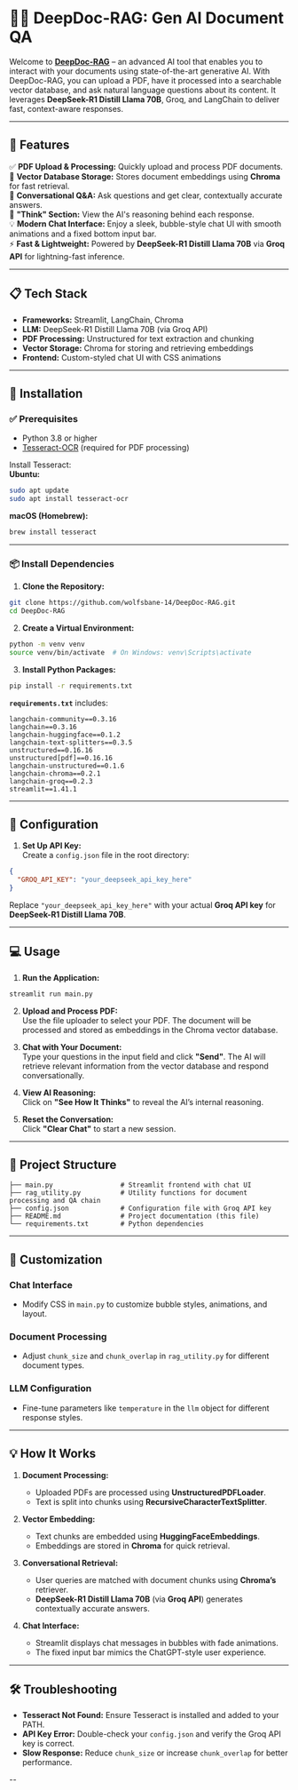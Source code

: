 # 📄🤖 DeepDoc-RAG: Gen AI Document QA

Welcome to **[DeepDoc-RAG](https://github.com/wolfsbane-14/DeepDoc-RAG)** – an advanced AI tool that enables you to interact with your documents using state-of-the-art generative AI. With DeepDoc-RAG, you can upload a PDF, have it processed into a searchable vector database, and ask natural language questions about its content. It leverages **DeepSeek-R1 Distill Llama 70B**, Groq, and LangChain to deliver fast, context-aware responses.

---

## 🚀 Features

✅ **PDF Upload & Processing:** Quickly upload and process PDF documents.  
💾 **Vector Database Storage:** Stores document embeddings using **Chroma** for fast retrieval.  
💬 **Conversational Q&A:** Ask questions and get clear, contextually accurate answers.  
🧠 **"Think" Section:** View the AI's reasoning behind each response.  
💡 **Modern Chat Interface:** Enjoy a sleek, bubble-style chat UI with smooth animations and a fixed bottom input bar.  
⚡ **Fast & Lightweight:** Powered by **DeepSeek-R1 Distill Llama 70B** via **Groq API** for lightning-fast inference.

---

## 📋 Tech Stack

- **Frameworks:** Streamlit, LangChain, Chroma  
- **LLM:** DeepSeek-R1 Distill Llama 70B (via Groq API)  
- **PDF Processing:** Unstructured for text extraction and chunking  
- **Vector Storage:** Chroma for storing and retrieving embeddings  
- **Frontend:** Custom-styled chat UI with CSS animations  

---

## 💾 Installation

### ✅ Prerequisites
- Python 3.8 or higher
- [Tesseract-OCR](https://github.com/tesseract-ocr/tesseract) (required for PDF processing)

Install Tesseract:  
**Ubuntu:**  
```bash
sudo apt update
sudo apt install tesseract-ocr
```
**macOS (Homebrew):**  
```bash
brew install tesseract
```

---

### 📦 Install Dependencies

1. **Clone the Repository:**
```bash
git clone https://github.com/wolfsbane-14/DeepDoc-RAG.git
cd DeepDoc-RAG
```

2. **Create a Virtual Environment:**  
```bash
python -m venv venv
source venv/bin/activate  # On Windows: venv\Scripts\activate
```

3. **Install Python Packages:**  
```bash
pip install -r requirements.txt
```

**`requirements.txt`** includes:  
```plaintext
langchain-community==0.3.16
langchain==0.3.16
langchain-huggingface==0.1.2
langchain-text-splitters==0.3.5
unstructured==0.16.16
unstructured[pdf]==0.16.16
langchain-unstructured==0.1.6
langchain-chroma==0.2.1
langchain-groq==0.2.3
streamlit==1.41.1
```

---

## 🔑 Configuration

1. **Set Up API Key:**  
Create a `config.json` file in the root directory:
```json
{
  "GROQ_API_KEY": "your_deepseek_api_key_here"
}
```
Replace `"your_deepseek_api_key_here"` with your actual **Groq API key** for **DeepSeek-R1 Distill Llama 70B**.

---

## 💻 Usage

1. **Run the Application:**  
```bash
streamlit run main.py
```

2. **Upload and Process PDF:**  
Use the file uploader to select your PDF. The document will be processed and stored as embeddings in the Chroma vector database.

3. **Chat with Your Document:**  
Type your questions in the input field and click **"Send"**. The AI will retrieve relevant information from the vector database and respond conversationally.

4. **View AI Reasoning:**  
Click on **"See How It Thinks"** to reveal the AI’s internal reasoning.

5. **Reset the Conversation:**  
Click **"Clear Chat"** to start a new session.

---

## 📁 Project Structure

```
├── main.py                 # Streamlit frontend with chat UI
├── rag_utility.py          # Utility functions for document processing and QA chain
├── config.json             # Configuration file with Groq API key
├── README.md               # Project documentation (this file)
└── requirements.txt        # Python dependencies
```

---

## 🧩 Customization

### Chat Interface  
- Modify CSS in `main.py` to customize bubble styles, animations, and layout.

### Document Processing  
- Adjust `chunk_size` and `chunk_overlap` in `rag_utility.py` for different document types.

### LLM Configuration  
- Fine-tune parameters like `temperature` in the `llm` object for different response styles.

---

## 💡 How It Works

1. **Document Processing:**  
   - Uploaded PDFs are processed using **UnstructuredPDFLoader**.
   - Text is split into chunks using **RecursiveCharacterTextSplitter**.

2. **Vector Embedding:**  
   - Text chunks are embedded using **HuggingFaceEmbeddings**.
   - Embeddings are stored in **Chroma** for quick retrieval.

3. **Conversational Retrieval:**  
   - User queries are matched with document chunks using **Chroma’s** retriever.
   - **DeepSeek-R1 Distill Llama 70B** (via **Groq API**) generates contextually accurate answers.

4. **Chat Interface:**  
   - Streamlit displays chat messages in bubbles with fade animations.
   - The fixed input bar mimics the ChatGPT-style user experience.

---

## 🛠️ Troubleshooting

- **Tesseract Not Found:** Ensure Tesseract is installed and added to your PATH.
- **API Key Error:** Double-check your `config.json` and verify the Groq API key is correct.
- **Slow Response:** Reduce `chunk_size` or increase `chunk_overlap` for better performance.

--